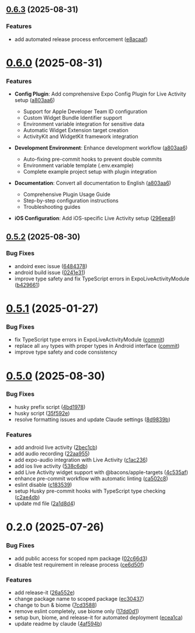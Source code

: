 

## [0.6.3](https://github.com/HeoJeongBo/expo-live-activity/compare/v0.6.2...v0.6.3) (2025-08-31)


### Features

* add automated release process enforcement ([e8acaaf](https://github.com/HeoJeongBo/expo-live-activity/commit/e8acaafd31b30f4da65a9661fe0e6409d28cf22e))

# [0.6.0](https://github.com/HeoJeongBo/expo-live-activity/compare/v0.5.2...v0.6.0) (2025-08-31)

### Features

* **Config Plugin**: Add comprehensive Expo Config Plugin for Live Activity setup ([a803aa6](https://github.com/HeoJeongBo/expo-live-activity/commit/a803aa6a5887b8f05a5a2bb05edc25030595f820))
  - Support for Apple Developer Team ID configuration
  - Custom Widget Bundle Identifier support
  - Environment variable integration for sensitive data
  - Automatic Widget Extension target creation
  - ActivityKit and WidgetKit framework integration

* **Development Environment**: Enhance development workflow ([a803aa6](https://github.com/HeoJeongBo/expo-live-activity/commit/a803aa6a5887b8f05a5a2bb05edc25030595f820))
  - Auto-fixing pre-commit hooks to prevent double commits
  - Environment variable template (.env.example)
  - Complete example project setup with plugin integration

* **Documentation**: Convert all documentation to English ([a803aa6](https://github.com/HeoJeongBo/expo-live-activity/commit/a803aa6a5887b8f05a5a2bb05edc25030595f820))
  - Comprehensive Plugin Usage Guide
  - Step-by-step configuration instructions
  - Troubleshooting guides

* **iOS Configuration**: Add iOS-specific Live Activity setup ([296eea9](https://github.com/HeoJeongBo/expo-live-activity/commit/296eea972d34e7931b7e47bf945f7db3ce035ede))

## [0.5.2](https://github.com/HeoJeongBo/expo-live-activity/compare/v0.5.0...v0.5.2) (2025-08-30)


### Bug Fixes

* andoird exec issue ([6484378](https://github.com/HeoJeongBo/expo-live-activity/commit/6484378e979047524f37d6161ba819f61a874fa7))
* android build issue ([0241e31](https://github.com/HeoJeongBo/expo-live-activity/commit/0241e31c86c5c5044d52ba863129ea69963d2013))
* improve type safety and fix TypeScript errors in ExpoLiveActivityModule ([b429661](https://github.com/HeoJeongBo/expo-live-activity/commit/b429661b1158f32216a533e701548cfbe0211774))

# [0.5.1](https://github.com/HeoJeongBo/expo-live-activity/compare/v0.5.0...v0.5.1) (2025-01-27)

### Bug Fixes

* fix TypeScript type errors in ExpoLiveActivityModule ([commit](https://github.com/HeoJeongBo/expo-live-activity/commit/))
* replace all `any` types with proper types in Android interface ([commit](https://github.com/HeoJeongBo/expo-live-activity/commit/))
* improve type safety and code consistency

# [0.5.0](https://github.com/HeoJeongBo/expo-live-activity/compare/v0.2.0...v0.5.0) (2025-08-30)


### Bug Fixes

* husky prefix script ([4bd1978](https://github.com/HeoJeongBo/expo-live-activity/commit/4bd197875ddd5a2ba5134fdaeaa0a8fe6c15608d))
* husky script ([35f592e](https://github.com/HeoJeongBo/expo-live-activity/commit/35f592e7c8c4fe899d79e8c553b7d3a73090e577))
* resolve formatting issues and update Claude settings ([8d9839b](https://github.com/HeoJeongBo/expo-live-activity/commit/8d9839be72466e437a56e2d392376a8669106993))


### Features

* add android live activity ([2bec1cb](https://github.com/HeoJeongBo/expo-live-activity/commit/2bec1cb92488a250894b67c1c7366ec4f3d2593b))
* add audio recording ([22aa955](https://github.com/HeoJeongBo/expo-live-activity/commit/22aa955807fbbcc79e35ceb1660c69503127d180))
* add expo-audio integration with Live Activity ([c1ac236](https://github.com/HeoJeongBo/expo-live-activity/commit/c1ac236e73fba436df8f16f442ba5484d8718edc))
* add ios live activity ([538c6db](https://github.com/HeoJeongBo/expo-live-activity/commit/538c6db5d205f0d01267ed3cdcf5430d5f113cd5))
* add Live Activity widget support with @bacons/apple-targets ([4c535af](https://github.com/HeoJeongBo/expo-live-activity/commit/4c535afb116fc772f498a95b4dab31e315527cf8))
* enhance pre-commit workflow with automatic linting ([ca502c8](https://github.com/HeoJeongBo/expo-live-activity/commit/ca502c894bb381a2a14d76a31c38bf99609cb43d))
* eslint disable ([c183539](https://github.com/HeoJeongBo/expo-live-activity/commit/c18353986759666c08f2e081203fbf95ea2c619c))
* setup Husky pre-commit hooks with TypeScript type checking ([c2ae4db](https://github.com/HeoJeongBo/expo-live-activity/commit/c2ae4dbf555cc9522dda07dd9789146cc3aab90c))
* update md file ([2a1d8d4](https://github.com/HeoJeongBo/expo-live-activity/commit/2a1d8d4bff81bb6d5acae0c54a3cc5477217ba14))

# 0.2.0 (2025-07-26)


### Bug Fixes

* add public access for scoped npm package ([02c66d3](https://github.com/HeoJeongBo/expo-live-activity/commit/02c66d37f02f14fbd4efc96f05603e4ae4455d65))
* disable test requirement in release process ([ce6d50f](https://github.com/HeoJeongBo/expo-live-activity/commit/ce6d50ff5fc8d0165025900b18769f98a5457be2))


### Features

* add release-it ([26a552e](https://github.com/HeoJeongBo/expo-live-activity/commit/26a552e941ce78340feae37a7f315d10ee55f782))
* change package name to scoped package ([ec30437](https://github.com/HeoJeongBo/expo-live-activity/commit/ec30437cd5dae704415928df5325c26081e4cb0d))
* change to bun & biome ([7cd3588](https://github.com/HeoJeongBo/expo-live-activity/commit/7cd35887a3f2db70781a850717ea13520f8c0675))
* remove eslint completely, use biome only ([17dd0d1](https://github.com/HeoJeongBo/expo-live-activity/commit/17dd0d17783d9c8f0525f6af39b4776428170ec7))
* setup bun, biome, and release-it for automated deployment ([ecea1ca](https://github.com/HeoJeongBo/expo-live-activity/commit/ecea1ca0e787e233c0b45024d2c32c96afe8bdf2))
* update readme by claude ([4af594b](https://github.com/HeoJeongBo/expo-live-activity/commit/4af594bbe586fd7d36ed512f618255df827f2e94))
